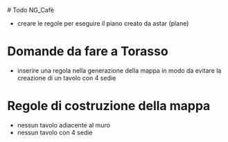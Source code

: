 
# Todo NG_Cafè

* creare le regole per eseguire il piano creato da astar (plane)

# Domande da fare a Torasso

* inserire una regola nella generazione della mappa in modo da evitare la creazione di un tavolo con 4 sedie

# Regole di costruzione della mappa

* nessun tavolo adiacente al muro
* nessun tavolo con 4 sedie
